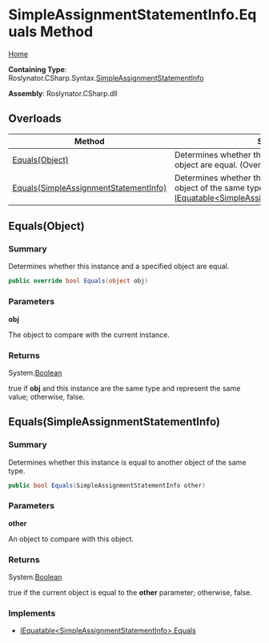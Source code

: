 <a name="_top"></a>

# SimpleAssignmentStatementInfo\.Equals Method

[Home](../../../../../README.md#_top)

**Containing Type**: Roslynator\.CSharp\.Syntax\.[SimpleAssignmentStatementInfo](../README.md#_top)

**Assembly**: Roslynator\.CSharp\.dll

## Overloads

| Method | Summary |
| ------ | ------- |
| [Equals(Object)](#Roslynator_CSharp_Syntax_SimpleAssignmentStatementInfo_Equals_System_Object_) | Determines whether this instance and a specified object are equal\. \(Overrides [ValueType.Equals](https://docs.microsoft.com/en-us/dotnet/api/system.valuetype.equals)\) |
| [Equals(SimpleAssignmentStatementInfo)](#Roslynator_CSharp_Syntax_SimpleAssignmentStatementInfo_Equals_Roslynator_CSharp_Syntax_SimpleAssignmentStatementInfo_) | Determines whether this instance is equal to another object of the same type\. \(Implements [IEquatable\<SimpleAssignmentStatementInfo>.Equals](https://docs.microsoft.com/en-us/dotnet/api/system.iequatable-1.equals)\) |

## Equals\(Object\) <a name="Roslynator_CSharp_Syntax_SimpleAssignmentStatementInfo_Equals_System_Object_"></a>

### Summary

Determines whether this instance and a specified object are equal\.

```csharp
public override bool Equals(object obj)
```

### Parameters

**obj**

The object to compare with the current instance\. 

### Returns

System\.[Boolean](https://docs.microsoft.com/en-us/dotnet/api/system.boolean)

true if **obj** and this instance are the same type and represent the same value; otherwise, false\. 

## Equals\(SimpleAssignmentStatementInfo\) <a name="Roslynator_CSharp_Syntax_SimpleAssignmentStatementInfo_Equals_Roslynator_CSharp_Syntax_SimpleAssignmentStatementInfo_"></a>

### Summary

Determines whether this instance is equal to another object of the same type\.

```csharp
public bool Equals(SimpleAssignmentStatementInfo other)
```

### Parameters

**other**

An object to compare with this object\.

### Returns

System\.[Boolean](https://docs.microsoft.com/en-us/dotnet/api/system.boolean)

true if the current object is equal to the **other** parameter; otherwise, false\.

### Implements

* [IEquatable\<SimpleAssignmentStatementInfo>.Equals](https://docs.microsoft.com/en-us/dotnet/api/system.iequatable-1.equals)
